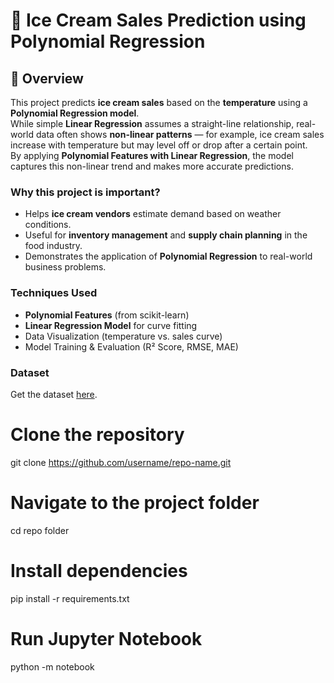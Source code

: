 # 🍦 Ice Cream Sales Prediction using Polynomial Regression

## 📌 Overview
This project predicts **ice cream sales** based on the **temperature** using a **Polynomial Regression model**.  
While simple **Linear Regression** assumes a straight-line relationship, real-world data often shows **non-linear patterns** — for example, ice cream sales increase with temperature but may level off or drop after a certain point.  
By applying **Polynomial Features with Linear Regression**, the model captures this non-linear trend and makes more accurate predictions.  

### Why this project is important?
- Helps **ice cream vendors** estimate demand based on weather conditions.  
- Useful for **inventory management** and **supply chain planning** in the food industry.  
- Demonstrates the application of **Polynomial Regression** to real-world business problems.  

### Techniques Used
- **Polynomial Features** (from scikit-learn)  
- **Linear Regression Model** for curve fitting  
- Data Visualization (temperature vs. sales curve)  
- Model Training & Evaluation (R² Score, RMSE, MAE)     

### Dataset
Get the dataset [here](https://www.kaggle.com/datasets/khushichoudhary1020/ice-cream-selling-data).

# Clone the repository
git clone https://github.com/username/repo-name.git

# Navigate to the project folder
cd repo folder

# Install dependencies
pip install -r requirements.txt

# Run Jupyter Notebook
python -m notebook